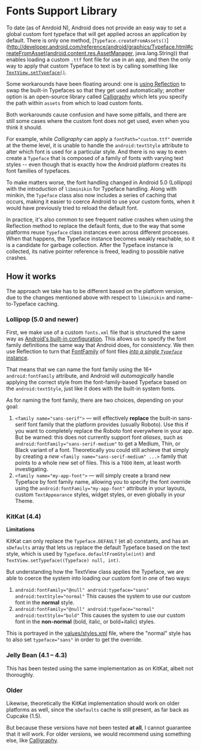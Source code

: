 # Fonts Support Library

To date (as of Anrdoid N), Android does not provide an easy way to set a global
custom font typeface that will get applied across an application by default.
There is only one method, [`Typeface.createFromAssets()`](http://developer.android.com/reference/android/graphics/Typeface.html#createFromAsset(android.content.res.AssetManager, java.lang.String))
that enables loading a custom `.ttf` font file for use in an app, and then the
only way to apply that custom Typeface to text is by calling something like
[`TextView.setTypeface()`](http://developer.android.com/reference/android/widget/TextView.html#setTypeface(android.graphics.Typeface)).

Some workarounds have been floating around:  one is [using Reflection](http://stackoverflow.com/questions/2711858/is-it-possible-to-set-font-for-entire-application/16883281#16883281)
to swap the built-in Typefaces so that they get used automatically; another
option is an open-source library called [Calligraphy](https://github.com/chrisjenx/Calligraphy)
which lets you specify the path within `assets` from which to load custom fonts.

Both workarounds cause confusion and have some pitfalls, and there are still
some cases where the custom font does not get used, even when you think it
should.

For example, while _Calligraphy_ can apply a `fontPath="custom.ttf"` override
at the theme level, it is unable to handle the `android:textStyle` attribute
to alter which font is used for a particular style. And there is no way to
even create a `Typeface` that is composed of a family of fonts with varying
text styles -- even though that is exactly how the Android platform creates
its font families of typefaces.

To make matters worse, the font handling changed in Android 5.0 (Lollipop) with
the introduction of `libminikin` for Typeface handling. Along with minikin,
the `Typeface` class also now includes a series of caching that occurs, making
it easier to coerce Android to use your custom fonts, when it would have
previously tried to reload the default font.

In practice, it's also common to see frequent native crashes when using the
Reflection method to replace the default fonts, due to the way that some
platforms reuse `Typeface` class instances even across different processes.
When that happens, the Typeface instance becomes weakly reachable, so it is a
candidate for garbage collection. After the Typeface instance is collected,
its native pointer reference is freed, leading to possible native crashes.

## How it works

The approach we take has to be different based on the platform version, due
to the changes mentioned above with respect to `libminikin` and name-to-Typeface
caching.

### Lollipop (5.0 and newer)

First, we make use of a custom `fonts.xml` file that is structured the same way
as [Android's built-in configuration](https://github.com/android/platform_frameworks_base/blob/master/data/fonts/fonts.xml).
This allows us to specify the font family definitions the same way that Android
does, for consistency. We then use Reflection to turn that 
[FontFamily](https://github.com/android/platform_frameworks_base/blob/master/graphics/java/android/graphics/FontFamily.java)
of font files [_into a single `Typeface`_ instance](https://github.com/android/platform_frameworks_base/blob/master/graphics/java/android/graphics/Typeface.java#L220-L232).

That means that we can name the font family using the 16+ `android:fontFamily`
attribute, and Android will _automagically_ handle applying the correct style
from the font-family-based Typeface based on the `android:textStyle`, just like
it does with the built-in system fonts.

As for naming the font family, there are two choices, depending on your goal:

1. `<family name="sans-serif">` — will effectively **replace** the built-in sans-serif
font family that the platform provides (usually Roboto). Use this if you want
to completely replace the Roboto font everywhere in your app.
But be warned: this does not currently support font _aliases_, such as
`android:fontFamily="sans-serif-medium"` to get a Medium, Thin, or Black
variant of a font. Theoretically you could still achieve that simply by
creating a _new_ `<family name="sans-serif-medium" ...>` family that points
to a whole new set of <font> files. This is a `TODO` item, at least worth
investigating.
2. `<family name="my-app-font">` — will simply create a brand new Typeface by
font family name, allowing you to specify the font override using the
`android:fontFamily="my-app-font"` attribute in your layouts, custom
`TextAppearance` styles, widget styles, or even globally in your Theme.

### KitKat (4.4)

**Limitations**

KitKat can only replace the `Typeface.DEFAULT` (et al) constants, and has an
`sDefaults` array that lets us replace the default Typeface based on the text
style, which is used by `Typeface.defaultFromStyle(int)` and
`TextView.setTypeface((Typeface) null, int)`.

But understanding how the TextView class applies the Typeface, we are able to
coerce the system into loading our custom font in one of two ways:

1. `android:fontFamily="@null" android:typeface="sans" android:textStyle="normal"`
This causes the system to use our custom font in the **normal** style.
2. `android:fontFamily="@null" android:typeface="normal" android:textStyle="bold"`
This causes the system to use our custom font in the **non-normal** (bold,
italic, or bold+italic) styles.

This is portrayed in the [values/styles.xml](sample/src/main/res/values/styles.xml#L42)
file, where the "normal" style has to also set `typeface="sans"` in order to
get the override.

### Jelly Bean (4.1 – 4.3)

This has been tested using the same implementation as on KitKat, albeit not
thoroughly.

### Older

Likewise, theoretically the KitKat implementation should work on older
platforms as well, since the `sDefaults` cache is still present, as far back
as Cupcake (1.5).

But because these versions have not been tested **at all**, I cannot guarantee
that it will work. For older versions, we would recommend using something
else, like [Calligraphy](https://github.com/chrisjenx/Calligraphy).